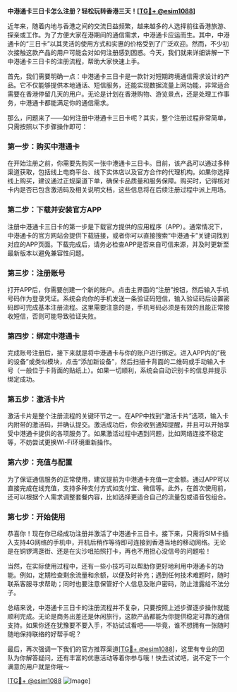 **中港通卡三日卡怎么注册？轻松玩转香港三天！[[TG💪+ @esim1088](https://t.me/s/esim1088)]**

近年来，随着内地与香港之间的交流日益频繁，越来越多的人选择前往香港旅游、探亲或工作。为了方便大家在港期间的通信需求，中港通卡应运而生。其中，中港通卡的“三日卡”以其灵活的使用方式和实惠的价格受到了广泛欢迎。然而，不少初次接触这款产品的用户可能会对如何注册感到困惑。今天，我们就来详细讲解一下中港通卡三日卡的注册流程，帮助大家快速上手。

首先，我们需要明确一点：中港通卡三日卡是一款针对短期跨境通信需求设计的产品。它不仅能够提供本地通话、短信服务，还能实现数据流量上网功能，非常适合需要在香港停留几天的用户。无论是计划在香港购物、游览景点，还是处理工作事务，中港通卡都能满足你的通信需求。

那么，问题来了——如何注册中港通卡三日卡呢？其实，整个注册过程非常简单，只需按照以下步骤操作即可：

### **第一步：购买中港通卡**
在开始注册之前，你需要先购买一张中港通卡三日卡。目前，该产品可以通过多种渠道获取，包括线上电商平台、线下实体店以及官方合作的代理机构。如果你选择线上购买，建议通过正规渠道下单，确保卡品质量和服务保障。购买时，记得核对卡内是否已包含激活码及相关说明文档，这些信息将在后续注册过程中派上用场。

### **第二步：下载并安装官方APP**
注册中港通卡三日卡的第一步是下载官方提供的应用程序（APP）。通常情况下，中港通卡的官方网站会提供下载链接，或者你可以直接搜索“中港通卡”关键词找到对应的APP页面。下载完成后，请务必检查APP是否来自可信来源，并及时更新至最新版本以避免兼容性问题。

### **第三步：注册账号**
打开APP后，你需要创建一个新的账户。点击主界面的“注册”按钮，然后输入手机号码作为登录凭证。系统会向你的手机发送一条验证码短信，输入验证码后设置密码即可完成基本注册流程。这里需要注意的是，手机号码必须是有效的且能正常接收短信，否则可能导致验证失败。

### **第四步：绑定中港通卡**
完成账号注册后，接下来就是将中港通卡与你的账户进行绑定。进入APP内的“我的设备”或类似模块，点击“添加新设备”，然后扫描卡背面的二维码或手动输入卡号（一般位于卡背面的贴纸上）。如果一切顺利，系统会自动识别卡的信息并提示绑定成功。

### **第五步：激活卡片**
激活卡片是整个注册流程的关键环节之一。在APP中找到“激活卡片”选项，输入卡内附带的激活码，并确认提交。激活成功后，你会收到通知提醒，并且可以开始享受中港通卡提供的各项服务了。如果激活过程中遇到问题，比如网络连接不稳定等，不妨尝试更换Wi-Fi环境重新操作。

### **第六步：充值与配置**
为了保证通信服务的正常使用，建议提前为中港通卡充值一定金额。通过APP可以直接完成在线充值，支持多种支付方式如支付宝、微信等。此外，在首次使用前，还可以根据个人需求调整套餐内容，比如选择更适合自己的流量包或语音包组合。

### **第七步：开始使用**
恭喜你！现在你已经成功注册并激活了中港通卡三日卡。接下来，只需将SIM卡插入支持4G网络的手机中，开机后稍作等待即可连接到香港当地的移动网络。无论是在铜锣湾逛街、还是在尖沙咀拍照打卡，再也不用担心没信号的问题啦！

当然，在实际使用过程中，还有一些小技巧可以帮助你更好地利用中港通卡的功能。例如，定期检查剩余流量和余额，以便及时补充；遇到任何技术难题时，随时联系客服寻求帮助；同时也要注意保管好个人信息及账户密码，防止泄露给不法分子。

总结来说，中港通卡三日卡的注册流程并不复杂，只要按照上述步骤逐步操作就能顺利完成。无论是商务出差还是休闲旅行，这款产品都能为你提供稳定可靠的通信支持。如果你还在犹豫要不要入手，不妨试试看吧——毕竟，谁不想拥有一张随时随地保持联络的好帮手呢？

最后，再次强调一下我们的官方推荐渠道[[TG💪+ @esim1088](https://t.me/s/esim1088)]，这里有专业的团队为你解答疑问，还有丰富的优惠活动等着你参与哦！快去试试吧，说不定下一个满意的用户就是你哦～

[[TG💪+ @esim1088](https://t.me/s/esim1088) ![Image](https://i.postimg.cc/4NQfJmqS/Snipaste-2025-05-13-00-14-12.png)]